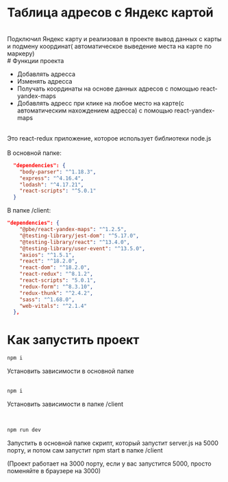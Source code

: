 # Таблица адресов с Яндекс картой
<br>
Подключил Яндекс карту и реализовал в проекте вывод данных с карты и подмену координат( автоматическое выведение места на карте по маркеру)
<br>
# Функции проекта
<ul>
  <li>Добавлять адресса</li>
  <li>Изменять адресса</li>
  <li>Получать координаты на основе данных адресов с помощью react-yandex-maps</li>
  <li>Добавлять адресс при клике на любое место на карте(с автоматическим нахождением адресса) с помощью react-yandex-maps</li>
</ul>
<br/>
Это react-redux приложение, которое использует библиотеки node.js 
<br/>
<br/>
В основной папке:

``` json
  "dependencies": {
    "body-parser": "^1.18.3",
    "express": "^4.16.4",
    "lodash": "^4.17.21",
    "react-scripts": "^5.0.1"
  }
```
В папке /client:
``` json
"dependencies": {
    "@pbe/react-yandex-maps": "^1.2.5",
    "@testing-library/jest-dom": "^5.17.0",
    "@testing-library/react": "^13.4.0",
    "@testing-library/user-event": "^13.5.0",
    "axios": "^1.5.1",
    "react": "^18.2.0",
    "react-dom": "^18.2.0",
    "react-redux": "^8.1.2",
    "react-scripts": "5.0.1",
    "redux-form": "^8.3.10",
    "redux-thunk": "^2.4.2",
    "sass": "^1.68.0",
    "web-vitals": "^2.1.4"
  },
```
# Как запустить проект

``` bash
npm i
```
Установить зависимости в основной папке
<br/>
<br/>
``` bash
npm i
```
Установить зависимости в папке /client
<br/>

<br/>

``` bash
npm run dev
```
Запустить в основной папке скрипт, который запустит server.js на 5000 порту, и потом сам запустит npm start в папке /client <br/>

(Проект работает на 3000 порту, если у вас запустится 5000, просто поменяйте в браузере на 3000)
